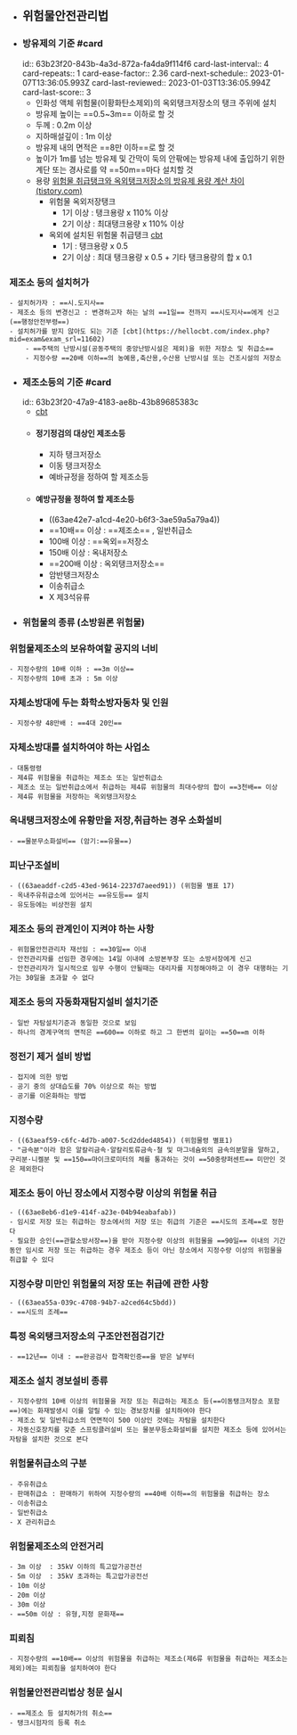 - ## 위험물안전관리법
- ### 방유제의 기준 #card
  id:: 63b23f20-843b-4a3d-872a-fa4da9f114f6
  card-last-interval:: 4
  card-repeats:: 1
  card-ease-factor:: 2.36
  card-next-schedule:: 2023-01-07T13:36:05.993Z
  card-last-reviewed:: 2023-01-03T13:36:05.994Z
  card-last-score:: 3
	- 인화성 액체 위험물(이황화탄소제외)의 옥외탱크저장소의 탱크 주위에 설치
	- 방유제 높이는 ==0.5~3m== 이하로 할 것
	- 두께 : 0.2m 이상
	- 지하매설깊이 : 1m 이상
	- 방유제 내의 면적은 ==8만 이하==로 할 것
	- 높이가 1m를 넘는 방유제 및 간막이 둑의 안팎에는 방유제 내에 출입하기 위한 계단 또는 경사로를 약 ==50m==마다 설치할 것
	- 용량 [위험물 취급탱크와 옥외탱크저장소의 방유제 용량 계산 차이 (tistory.com)](https://rlqns2966.tistory.com/255)
		- 위험물 옥외저장탱크
			- 1기 이상 : 탱크용량 x 110% 이상
			- 2기 이상 : 최대탱크용량 x 110% 이상
		- 옥외에 설치된 위험물 취급탱크 [cbt](https://hellocbt.com/index.php?mid=exam&exam_srl=9678)
			- 1기 : 탱크용량 x 0.5
			- 2기 이상 : 최대 탱크용량 x 0.5 + 기타 탱크용량의 합 x 0.1
### 제조소 등의 설치허가
	- 설치허가자 : ==시.도지사==
	- 제조소 등의 변경신고 : 변경하고자 하는 날의 ==1일== 전까지 ==시도지사==에게 신고 (==행정안전부령==)
	- 설치허가를 받지 않아도 되는 기준 [cbt](https://hellocbt.com/index.php?mid=exam&exam_srl=11602)
		- ==주택의 난방시설(공동주택의 중앙난방시설은 제외)을 위한 저장소 및 취급소==
		- 지정수량 ==20배 이하==의 농예용,축산용,수산용 난방시설 또는 건조시설의 저장소
- ###  제조소등의 기준 #card
  id:: 63b23f20-47a9-4183-ae8b-43b89685383c
	- [cbt](https://hellocbt.com/index.php?mid=exam&exam_srl=80823)
	- #### 정기정검의 대상인 제조소등
		- 지하 탱크저장소
		- 이동 탱크저장소
		- 예바규정을 정하여 할 제조소등
	- #### 예방규정을 정하여 할 제조소등
		- ((63ae42e7-a1cd-4e20-b6f3-3ae59a5a79a4))
		- ==10배== 이상 : ==제조소== , 일반취급소
		- 100배 이상 : ==옥외==저장소
		- 150배 이상 : 옥내저장소
		- ==200배 이상 : 옥외탱크저장소==
		- 암반탱크저장소
		- 이송취급소
		- X 제3석유류
- ### 위험물의 종류 (소방원론 위험물)
### 위험물제조소의 보유하여할 공지의 너비
	- 지정수량의 10배 이하 : ==3m 이상==
	- 지정수량의 10배 초과 : 5m 이상
### 자체소방대에 두는 화학소방자동차 및 인원
	- 지정수량 48만배 : ==4대 20인==
### 자체소방대를 설치하여야 하는 사업소
	- 대통령령
	- 제4류 위험물을 취급하는 제조소 또는 일반취급소
	- 제조소 또는 일반취급소에서 취급하는 제4류 위험물의 최대수량의 합이 ==3천배== 이상
	- 제4류 위험물을 저장하는 옥외탱크저장소
### 옥내탱크저장소에 유황만을 저장,취급하는 경우 소화설비
	- ==물분무소화설비== (암기:==유물==)
### 피난구조설비
	- ((63aeaddf-c2d5-43ed-9614-2237d7aeed91)) (위험물 별표 17)
	- 옥내주유취급소에 있어서는 ==유도등== 설치
	- 유도등에는 비상전원 설치
### 제조소 등의 관계인이 지켜야 하는 사항
	- 위험물안전관리자 재선임 : ==30일== 이내
	- 안전관리자를 선임한 경우에는 14일 이내에 소방본부장 또는 소방서장에게 신고
	- 안전관리자가 일시적으로 임무 수행이 안될때는 대리자를 지정해야하고 이 경우 대행하는 기가는 30일을 초과할 수 없다
### 제조소 등의 자동화재탐지설비 설치기준
	- 일반 자탐설치기준과 동일한 것으로 보임
	- 하나의 경계구역의 면적은 ==600== 이하로 하고 그 한변의 길이는 ==50==m 이하
### 정전기 제거 설비 방법
	- 접지에 의한 방법
	- 공기 중의 상대습도를 70% 이상으로 하는 방법
	- 공기를 이온화하는 방법
### 지정수량
	- ((63aeaf59-c6fc-4d7b-a007-5cd2dded4854)) (위험물령 별표1)
	- "금속분"이라 함은 알칼리금속·알칼리토류금속·철 및 마그네슘외의 금속의분말을 말하고, 구리분·니켈분 및 ==150==마이크로미터의 체를 통과하는 것이 ==50중량퍼센트== 미만인 것은 제외한다
### 제조소 등이 아닌 장소에서 지정수량 이상의 위험물 취급
	- ((63ae8eb6-d1e9-414f-a23e-04b94eabafab))
	- 임시로 저장 또는 취급하는 장소에서의 저장 또는 취급의 기준은 ==시도의 조례==로 정한다
	- 필요한 승인(==관할소방서장==)을 받아 지정수량 이상의 위험물을 ==90일== 이내의 기간 동안 임시로 저장 또는 취급하는 경우 제조소 등이 아닌 장소에서 지정수량 이상의 위험물을 취급할 수 있다
### 지정수량 미만인 위험물의 저장 또는 취급에 관한 사항
	- ((63aea55a-039c-4708-94b7-a2ced64c5bdd))
	- ==시도의 조례==
### 특정 옥외탱크저장소의 구조안전점검기간
	- ==12년== 이내 : ==완공검사 합격확인증==을 받은 날부터
### 제조소 설치 경보설비 종류
	- 지정수량의 10배 이상의 위험물을 저장 또는 취급하는 제조소 등(==이동탱크저장소 포함==)에는 화재발생시 이를 알릴 수 있는 경보장치를 설치하여야 한다
	- 제조소 및 일반취급소의 연면적이 500 이상인 것에는 자탐을 설치한다
	- 자동신호장치를 갖춘 스프링클러설비 또는 물분무등소화설비를 설치한 제조소 등에 있어서는 자탐을 설치한 것으로 본다
### 위험물취급소의 구분
	- 주유취급소
	- 판매취급소 : 판매하기 위하여 지정수량의 ==40배 이하==의 위험물을 취급하는 장소
	- 이송취급소
	- 일반취급소
	- X 관리취급소
### 위험물제조소의 안전거리
	- 3m 이상  : 35kV 이하의 특고압가공전선
	- 5m 이상  : 35kV 초과하는 특고압가공전선
	- 10m 이상
	- 20m 이상
	- 30m 이상
	- ==50m 이상 : 유형,지정 문화재==
### 피뢰침
	- 지정수량의 ==10배== 이상의 위험물을 취급하는 제조소(제6류 위험물을 취급하는 제조소는 제외)에는 피뢰침을 설치하여야 한다
### 위험물안전관리법상 청문 실시
	- ==제조소 등 설치허가의 취소==
	- 탱크시험자의 등록 취소